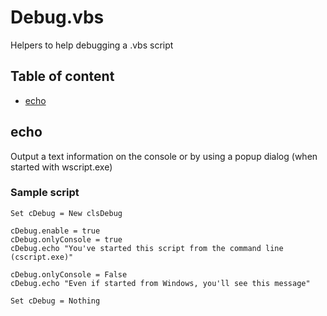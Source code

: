 # Debug.vbs

Helpers to help debugging a .vbs script

## Table of content

- [echo](#echo)

## echo

Output a text information on the console or by using a popup dialog (when started with wscript.exe)

### Sample script

```vbnet
Set cDebug = New clsDebug

cDebug.enable = true
cDebug.onlyConsole = true
cDebug.echo "You've started this script from the command line (cscript.exe)"

cDebug.onlyConsole = False
cDebug.echo "Even if started from Windows, you'll see this message"

Set cDebug = Nothing
```